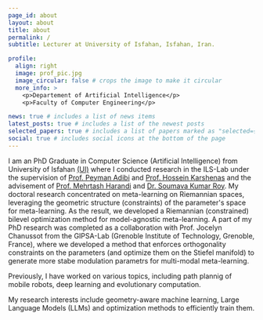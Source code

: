```yaml
---
page_id: about
layout: about
title: about
permalink: /
subtitle: Lecturer at University of Isfahan, Isfahan, Iran.

profile:
  align: right
  image: prof_pic.jpg
  image_circular: false # crops the image to make it circular
  more_info: >
    <p>Departement of Artificial Intelligence</p>
    <p>Faculty of Computer Engineering</p>

news: true # includes a list of news items
latest_posts: true # includes a list of the newest posts
selected_papers: true # includes a list of papers marked as "selected={true}"
social: true # includes social icons at the bottom of the page
---
```


I am an PhD Graduate in Computer Science (Artificial Intelligence) from University of Isfahan <a href="https://comp.ui.ac.ir/en">(UI)</a> where I conducted research in the ILS-Lab under the supervision of <a href="https://engold.ui.ac.ir/~adibi/"> Prof. Peyman Adibi</a> and <a href="https://engold.ui.ac.ir/~h.karshenas/"> Prof. Hossein Karshenas</a> and the advisement of <a href="https://sites.google.com/site/mehrtashharandi/home"> Prof. Mehrtash Harandi</a> and <a href="https://www.linkedin.com/in/soumava-kumar-roy-1689a2a4"> Dr. Soumava Kumar Roy</a>. My doctoral research concentrated on meta-learning on Riemannian spaces, leveraging the geometric structure (constraints) of the parameter's space for meta-learning. As the result, we developed a Riemannian (constrained) bilevel optimization method for model-agnostic meta-learning. A part of my PhD research was completed as a collaboration with Prof. Jocelyn Chanussot from the GIPSA-Lab (Grenoble Institute of Technology, Grenoble, France), where we developed a method that enforces orthogonality constraints on the parameters (and optimize them on the Stiefel manifold) to generate more stabe modulation parametrs for multi-modal meta-learning.

Previously, I have worked on various topics, including path plannig of mobile robots, deep learning and evolutionary computation.

My research interests include geometry-aware machine learning, Large Language Models (LLMs) and optimization methods to efficiently train them.
